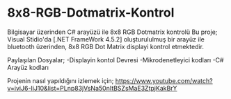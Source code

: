 # 8x8-RGB-Dotmatrix-Kontrol
Bilgisayar üzerinden C# arayüzü ile 8x8 RGB Dotmatrix kontrolü
Bu proje; Visual Stidio'da [.NET FrameWork 4.5.2] oluşturululmuş bir arayüz ile bluetooth üzerinden, 8x8 RGB Dot Matrix displayi kontrol etmektedir.

Paylaşılan Dosyalar;
-Displayin kontol Devresi
-Mikrodenetleyici kodları
-C# Arayüz kodları

Projenin nasıl yapıldığını izlemek için; https://www.youtube.com/watch?v=iviJ6-IiJ10&list=PLnp83jVsNa50nItBSZsMaE3ZtpjKakBrY

